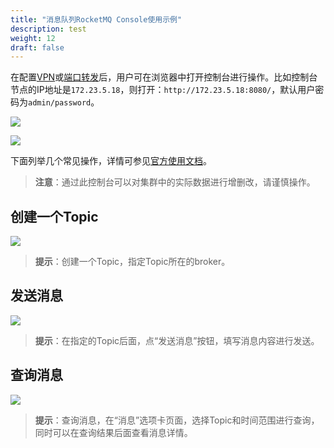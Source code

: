 ```yaml
---
title: "消息队列RocketMQ Console使用示例"
description: test
weight: 12
draft: false
---
```


在配置[VPN](https://docs.shanhe.com/product/network/vpn)或[端口转发](https://docs.shanhe.com/product/network/appcenter_network_config/config_portmapping)后，用户可在浏览器中打开控制台进行操作。比如控制台节点的IP地址是`172.23.5.18`，则打开：`http://172.23.5.18:8080/`，默认用户密码为`admin/password`。

![](../../_images/console_login.png)

![](../../_images/console.png)

下面列举几个常见操作，详情可参见[官方使用文档](https://github.com/apache/rocketmq-externals/blob/master/rocketmq-console/doc/1_0_0/UserGuide_CN.md)。

> **注意**：通过此控制台可以对集群中的实际数据进行增删改，请谨慎操作。

## 创建一个Topic

![](../../_images/create_topic.png)

> **提示**：创建一个Topic，指定Topic所在的broker。

## 发送消息

![](../../_images/send_message.png)

> **提示**：在指定的Topic后面，点“发送消息”按钮，填写消息内容进行发送。

##  查询消息

![](../../_images/search_messages.png)

> **提示**：查询消息，在“消息”选项卡页面，选择Topic和时间范围进行查询，同时可以在查询结果后面查看消息详情。